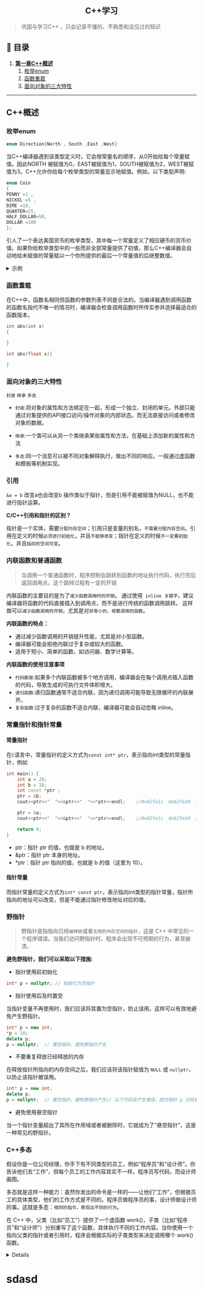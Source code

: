 <center><h2>C++学习</h2></center>

>巩固与学习C++ ，只会记录不懂的、不熟悉和没见过的知识

## 🎉 目录

1. [**第一章C++概述**](#C++概述)
    1. [枚举enum](#枚举enum)
    2. [函数重载](#函数重载)
    3. [面向对象的三大特性](#面向对象的三大特性)

---
## C++概述

### 枚举enum

```c++
enum Direction{North , South ,East ,West}
```

当C++编译器遇到该类型定义时，它会按常量名的顺序，从0开始给每个常量赋值。因此NORTH 被赋值为0，EAST被赋值为1，SOUTH被赋值为2，WEST被赋值为3。C++允许你给每个枚举类型的常量显示地赋值。例如，以下类型声明:

```c++
enum Coin
{
PENNY =1 ,
NICKEL =5 ,
DIME =10,
QUARTER=25,
HALF_DOLLAR=50,
DOLLAR =100
};
```

引人了一个表达美国货币的枚举类型，其中每一个常量定义了相应硬币的货币价值。如果你给枚举类型中的一些而非全部常量提供了初值，那么C++编译器会自动地给未赋值的常量赋以一个你所提供的最后一个常量值的后继整数值。

<details>
<summary>示例</summary>

```C++
#include <iostream>

enum Day {
    Sunday,     // 默认值为 0
    Monday,     // 默认值为 1
    Tuesday,    // 默认值为 2
    Wednesday,  // 默认值为 3
    Thursday,   // 默认值为 4
    Friday,     // 默认值为 5
    Saturday    // 默认值为 6
};

int main() {
    Day today = Wednesday;  // 将枚举变量赋值为 Wednesday
    std::cout << "Today is day number: " << today << std::endl;  // 输出 3
    return 0;
}

```
</details>


### 函数重载

在C++中，函数名相同但函数的参数列表不同是合法的。当编译器遇到调用函数的函数名指代不唯一的情况时，编译器会检查调用函数时所传实参并选择最适合的函数版本。

```c++
int abs(int x)
{

}

int abs(float x){

}
```

### 面向对象的三大特性

`封装` `继承` `多态`

- `封装`:将对象的属性和方法绑定在一起，形成一个独立、封闭的单元。外部只能通过对象提供的API接口访问/操作对象的内部状态。而无法直接访问或者修改对象的数据。

- `继承`:一个类可以从另一个类继承某些属性和方法，在基础上添加新的属性和方法

- `多态`:同一个消息可以被不同对象解释执行，做出不同的响应。一般通过虚函数和模板等机制实现。

### 引用
`&a = b`
改变a也会改变b
操作类似于指针，但是引用不能被赋值为NULL，也不能进行指针运算。

**C/C++引用和指针的区别？**

指针是一个实体，需要`分配内存空间`；引用只是变量的别名，`不需要分配内存空间`。引用在定义的时候`必须进行初始化`，并且`不能够改变`；指针在定义的时候`不一定要初始化`，并且`指向的空间可变`。

### 内联函数和普通函数

>当调用一个普通函数时，程序控制会跳转到函数的地址执行代码，执行完后返回调用点。这个跳转过程有一定的开销

内联函数的主要目的是为了`减少函数调用时的开销`。
通过使用` inline 关键字`，建议编译器将函数的代码直接插入到调用点，而不是进行传统的函数调用跳转。
这样做可以`减少函数调用的开销`，尤其是对`非常小的、频繁调用的函数`。


**内联函数的特点：**
- 通过减少函数调用的开销提升性能，尤其是对小型函数。
- 编译器可能会拒绝内联过于复杂或较大的函数。
- 适用于短小、简单的函数，如访问器、数学计算等。

**内联函数的使用注意事项**
- `代码膨胀`:如果多个内联函数被多个地方调用，编译器会在每个调用点插入函数的代码，导致生成的可执行文件体积增大。
- `递归函数`:递归函数通常不适合内联，因为递归调用可能导致无限循环的内联展开。
- `复杂函数`:过于复杂的函数不适合内联，编译器可能会自动忽略 inline。


### 常量指针和指针常量

#### 常量指针
在`C`语言中，常量指针的定义方式为`const int* ptr`，表示指向int类型的常量指针，例如
```c++
int main() {
    int a = 20;
    int b = 10;
    int const *ptr ;
    ptr = &b;
    cout<<ptr<<"  "<<&ptr<<"  "<<*ptr<<endl;    //0x62fe1c  0x62fe10  10

    ptr = &a;
    cout<<ptr<<"  "<<&ptr<<"  "<<*ptr<<endl;    //0x62fe1c  0x62fe10  20

    return 0;
}
```
- ptr：指针 ptr 的值，也就是 b 的地址。
- &ptr：指针 ptr 本身的地址。
- *ptr：指针 ptr 指向的值，也就是 b 的值（这里为 10）。

#### 指针常量
而指针常量的定义方式为`int* const ptr`，表示指向int类型的指针常量，指针所指向的地址可以改变，但是不能通过指针修改地址对应的值。


### 野指针

>野指针是指指向已经`被释放`或者`无效的内存空间的指针`，这是 C++ 中常见的一个程序错误。当我们访问野指针时，程序会出现不可预期的行为，甚至崩溃。

**避免野指针，我们可以采取以下措施:**

-  指针使用前初始化
```C++
int* p = nullptr; // 初始化为空指针
```

- 指针使用后及时置空

当指针变量不再使用时，我们应该将其置为空指针，防止误用。这样可以有效地避免产生野指针。
```c++
int* p = new int;
*p = 10;
delete p;
p = nullptr;  // 置空指针，避免野指针产生
```

- 不要重复释放已经释放的内存

在释放指针所指向的内存空间之后，我们应该将该指针赋值为 `NULL` 或 `nullptr`，以防止该指针被误用。

```c++
int* p = new int;
delete p;
p = nullptr;  // 置空指针，避免野指针产生// 以下代码会产生错误，因为指针 p 已经被释放delete
```

- 避免使用悬空指针

当一个指针变量超出了其所在作用域或者被删除时，它就成为了“悬空指针”，这是一种常见的野指针。


### C++多态

假设你是一位公司经理，你手下有不同类型的员工，例如“程序员”和“设计师”。你告诉他们去“工作”，但每个员工的工作内容其实不一样。程序员写代码，而设计师画图。

多态就是这样一种能力：虽然你发出的命令是一样的——让他们“工作”，但根据员工的具体类型，他们的工作方式是不同的。程序员做程序员的事，设计师做设计师的事。这就是多态：`相同的指令，表现出不同的行为`。


在 C++ 中，父类（比如“员工”）提供了一个虚函数 work()，子类（比如“程序员”和“设计师”）分别重写了这个函数，具体执行不同的工作内容。当你使用一个指向父类的指针或者引用时，程序会根据实际的子类类型来决定调用哪个 work() 函数。

<details>

```c++

#include <iostream>
using namespace std;

class Employee {
public:
    // 虚函数，父类定义了“工作”这个动作
    virtual void work() {
        cout << "Employee is working." << endl;
    }
};

class Programmer : public Employee {
public:
    // 子类“程序员”重写了“工作”函数
    void work() override {
        cout << "Programmer is coding." << endl;
    }
};

class Designer : public Employee {
public:
    // 子类“设计师”重写了“工作”函数
    void work() override {
        cout << "Designer is drawing." << endl;
    }
};

int main() {
    Employee* e1 = new Programmer();  // 使用父类指针指向程序员对象
    Employee* e2 = new Designer();    // 使用父类指针指向设计师对象

    e1->work();  // 调用的是程序员的 work()，输出：Programmer is coding.
    e2->work();  // 调用的是设计师的 work()，输出：Designer is drawing.

    delete e1;
    delete e2;

    return 0;
}

```
</details>


# sdasd